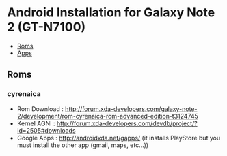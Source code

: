 # Android Installation for Galaxy Note 2 (GT-N7100)

<!-- START doctoc generated TOC please keep comment here to allow auto update -->
<!-- DON'T EDIT THIS SECTION, INSTEAD RE-RUN doctoc TO UPDATE -->


- [Roms](#roms)
- [Apps](#apps)

<!-- END doctoc generated TOC please keep comment here to allow auto update -->

## Roms 
### cyrenaica
* Rom Download : http://forum.xda-developers.com/galaxy-note-2/development/rom-cyrenaica-rom-advanced-edition-t3124745
* Kernel AGNI : http://forum.xda-developers.com/devdb/project/?id=2505#downloads
* Google Apps : http://androidxda.net/gapps/ (it installs PlayStore but you must install the other app (gmail, maps, etc...))